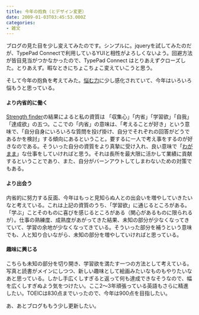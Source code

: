 ```yaml
---
title: 今年の抱負（とデザイン変更）
date: 2009-01-03T03:45:53.000Z
categories:
- 雑文
---
```

ブログの見た目を少し変えてみたのです。シンプルに。jqueryを試してみたのだが、TypePad Connectで利用しているYUIと相性がよろしくないよう。回避方法が皆目見当がつかなかったので、TypePad Connect はとりあえずクローズした。とりあえず。暇なときにちょこちょこ変えていこうと思う。

<!-- more -->

そして今年の抱負を考えてみた。[悩む力](http://www.amazon.co.jp/gp/product/4087204448?ie=UTF8&tag=yutakayamaguc-22&linkCode=xm2&camp=247&creativeASIN=4087204448)に少し感化されていて、今年はいろいろ悩もうと思っている。

#### より内省的に働く

[Strength finder](http://strengthfinder.com/)の結果によると私の資質は 「収集心」「内省」「学習欲」「自我」「達成欲」の五つ。ここでの「内省」の意味は、「考えることが好き」という意味で、「自分自身にいろいろな質問を投げ掛け、自分でそれぞれの回答がどうであるかを検討」する傾向にあるということ。要するに一人で考え事をするのが好きなのである。そういった自分の資質をより真摯に受け入れ、良い意味で「[わがまま](/blog//2008/01/post_172/)」な仕事をしていければと思う。それは長所を最大限に活かして業績に貢献するということであり、また、自分がバーンアウトしてしまわないための対策でもある。

#### より出会う

内省的に努力する反面、今年はもっと見知らぬ人との出会いを増やしていきたいなと考えている。これは上記の資質のうち、「学習欲」に通じるところがある。「学ぶ」ことそのものに喜びを感じるところがある（関心があるものに限られるが）。仕事の熟練度、成熟度があがってきた結果、未知の部分が少なくなってきていて、学習の余地が少なくなってきている。そういった部分を補うという意味でも、人と知り合いながら、未知の部分を増やしていければと思っている。

#### 趣味に興じる

こちらも未知の部分を切り開き、学習欲を満たす一つの方法として考えている。写真と読書がメインにしつつ、新しい趣味として絵画みたいなものもやりたいなあと思っている。しかし手広くしすぎると返って何も達成できなそうなので、幅を広くしすぎぬよう気をつけたい。ここ2〜3年頑張っている英語もさらに精進したい。TOEICは830点までいったので、今年は900点を目指したい。

あ、あとブログももう少し更新したい。
